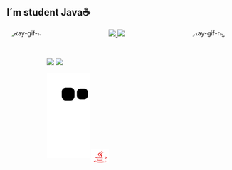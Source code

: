 ## I´m student Java☕ 
<div align="center">
 
 <img align="right" alt="Ray-gif-right" height="150" style="border-radius:50px;" src="https://i.pinimg.com/originals/5f/93/49/5f934966a1d20bae1909c9ef2278bd4c.gif">
 
 <img align="left" alt="Ray-gif-left" height="150" style="border-radius:50px;" src="https://i.pinimg.com/originals/5f/93/49/5f934966a1d20bae1909c9ef2278bd4c.gif">
 
  <a href="https://github.com/rayy-san">
  <img height="180em" src="https://github-readme-stats.vercel.app/api?username=rayy-san&show_icons=true&theme=dark&include_all_commits=true&count_private=true"/>
  <img height="180em" src="https://github-readme-stats.vercel.app/api/top-langs/?username=rayy-san&layout=compact&langs_count=7&theme=dark"/>
   
   
</div>
<div style="display: inline_block"><br>
  

</div>
  
  ##
 
<div> 
 
  <a href="https://www.instagram.com/rayy.h.bor/" target="_blank"><img src="https://img.shields.io/badge/-Instagram-%23E4405F?style=for-the-badge&logo=instagram&logoColor=white" target="_blank"></a>
  <a href="https://www.linkedin.com/in/raylander-henrique/" target="_blank"><img src="https://img.shields.io/badge/-LinkedIn-%230077B5?style=for-the-badge&logo=linkedin&logoColor=white" target="_blank"></a> 
 
 
  ![Snake animation](https://github.com/rafaballerini/rafaballerini/blob/output/github-contribution-grid-snake.svg)
 <img align="center" alt="Rayy-java" height="30" width="40" src="https://raw.githubusercontent.com/devicons/devicon/master/icons/java/java-plain.svg">
 
</div>
